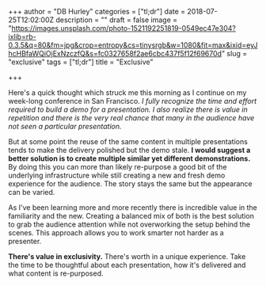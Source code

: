 +++
author = "DB Hurley"
categories = ["tl;dr"]
date = 2018-07-25T12:02:00Z
description = ""
draft = false
image = "https://images.unsplash.com/photo-1521192251819-0549ec47e304?ixlib=rb-0.3.5&q=80&fm=jpg&crop=entropy&cs=tinysrgb&w=1080&fit=max&ixid=eyJhcHBfaWQiOjExNzczfQ&s=fc0327658f2ae6cbc437f5f12f69670d"
slug = "exclusive"
tags = ["tl;dr"]
title = "Exclusive"

+++


Here's a quick thought which struck me this morning as I continue on my week-long conference in San Francisco. _I fully recognize the time and effort required to build a demo for a presentation. I also realize there is value in repetition and there is the very real chance that many in the audience have not seen a particular presentation._

But at some point the reuse of the same content in multiple presentations tends to make the delivery polished but the demo stale. **I would suggest a better solution is to create multiple similar yet different demonstrations.** By doing this you can more than likely re-purpose a good bit of the underlying infrastructure while still creating a new and fresh demo experience for the audience. The story stays the same but the appearance can be varied.

As I've been learning more and more recently there is incredible value in the familiarity and the new. Creating a balanced mix of both is the best solution to grab the audience attention while not overworking the setup behind the scenes. This approach allows you to work smarter not harder as a presenter.

**There's value in exclusivity.** There's worth in a unique experience. Take the time to be thoughtful about each presentation, how it's delivered and what content is re-purposed.

